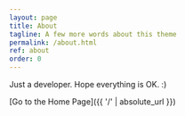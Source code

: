 ```yaml
---
layout: page
title: About
tagline: A few more words about this theme
permalink: /about.html
ref: about
order: 0
---
```


Just a developer. Hope everything is OK. :)


[Go to the Home Page]({{ '/' | absolute_url }})
